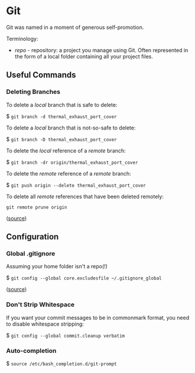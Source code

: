 # Git

Git was named in a moment of generous self-promotion.

Terminology:
* *repo* - repository: a project you manage using Git. 
  Often represented in the form of a local folder containing all your project files.

## Useful Commands

### Deleting Branches

To delete a *local* branch that is safe to delete:

$ `git branch -d thermal_exhaust_port_cover`

To delete a *local* branch that is not-so-safe to delete:

$ `git branch -D thermal_exhaust_port_cover`

To delete the *local* reference of a *remote* branch:

$ `git branch -dr origin/thermal_exhaust_port_cover`

To delete the *remote* reference of a *remote* branch:

$ `git push origin --delete thermal_exhaust_port_cover`

To delete all *remote* references that have been deleted remotely:

```shell
git remote prune origin
```

([source](http://stackoverflow.com/a/2003515/671509))

## Configuration

### Global .gitignore

Assuming your home folder isn't a repo(!)

$ `git config --global core.excludesfile ~/.gitignore_global`

([source](https://help.github.com/articles/ignoring-files/#create-a-global-gitignore))

### Don't Strip Whitespace

If you want your commit messages to be in commonmark format, you need to disable whitespace stripping:

$ `git config --global commit.cleanup verbatim`

### Auto-completion

$ `source /etc/bash_completion.d/git-prompt`
